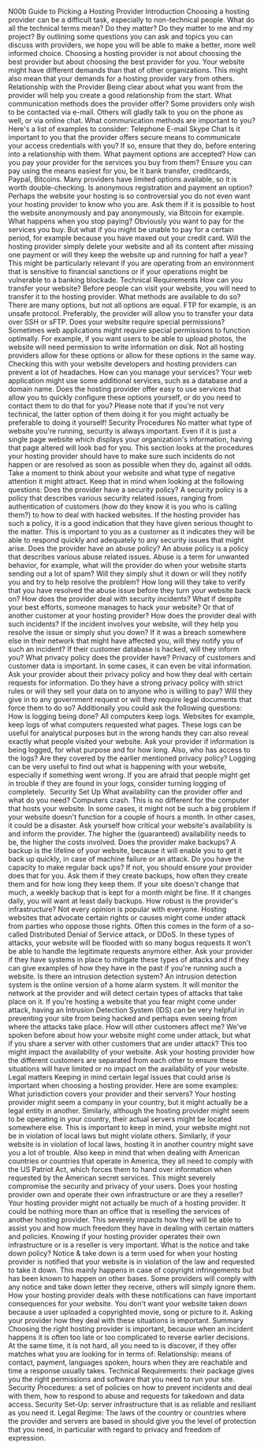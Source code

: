 N00b Guide to Picking a Hosting Provider
Introduction
Choosing a hosting provider can be a difficult task, especially to non-technical people. What do all the technical terms mean? Do they matter? Do they matter to me and my project? By outlining some questions you can ask and topics you can discuss with providers, we hope you will be able to make a better, more well informed choice. Choosing a hosting provider is not about choosing the best provider but about choosing the best provider for you. Your website might have different demands than that of other organizations. This might also mean that your demands for a hosting provider vary from others. 
Relationship with the Provider
Being clear about what you want from the provider will help you create a good relationship from the start.
What communication methods does the provider offer?
Some providers only wish to be contacted via e-mail. Others will gladly talk to you on the phone as well, or via online chat. What communication methods are important to you? Here's a list of examples to consider:
Telephone 
E-mail 
Skype 
Chat 
Is it important to you that the provider offers secure means to communicate your access credentials with you? If so, ensure that they do, before entering into a relationship with them.
What payment options are accepted?
How can you pay your provider for the services you buy from them? Ensure you can pay using the means easiest for you, be it bank transfer, creditcards, Paypal, Bitcoins. Many providers have limited options available, so it is worth double-checking.
Is anonymous registration and payment an option?
Perhaps the website your hosting is so controversial you do not even want your hosting provider to know who you are. Ask them if it is possible to host the website anonymously and pay anonymously, via Bitcoin for example.
What happens when you stop paying?
Obviously you want to pay for the services you buy. But what if you might be unable to pay for a certain period, for example because you have maxed out  your credit card. Will the hosting provider simply delete your website and all its content after missing one payment or will they keep the website up and running for half a year? 
This might be particularly relevant if you are operating from an environment that is sensitive to financial sanctions or if your operations might be vulnerable to a banking blockade.
Technical Requirements
How can you transfer your website?
Before people can visit your website, you will need to transfer it to the hosting provider. What methods are available to do so? There are many options, but not all options are equal. FTP for example, is an unsafe protocol. Preferably, the provider will allow you to transfer your data over SSH or sFTP.
Does your website require special permissions?
Sometimes web applications might require special permissions to function optimally. For example, if you want users to be able to upload photos, the website will need permission to write information on disk. Not all hosting providers allow for these options or allow for these options in the same way. Checking this with your website developers and hosting providers can prevent a lot of headaches.
How can you manage your services?
Your web application might use some additional services, such as a database and a domain name. Does the hosting provider offer easy to use services that allow you to quickly configure these options yourself, or do you need to contact them to do that for you? Please note that if you're not very technical, the latter option of them doing it for you might actually be preferable to doing it yourself!
Security Procedures
No matter what type of website you're running, security is always important. Even if it is just a single page website which displays your organization's information, having that page altered will look bad for you. 
This section looks at the procedures your hosting provider should have to make sure such incidents do not happen or are resolved as soon as possible when they do, against all odds.
Take a moment to think about your website and what type of negative attention it might attract.
Keep that in mind when looking at the following questions:
Does the provider have a security policy?
A security policy is a policy that describes various security related issues, ranging from authentication of customers (how do they know it is you who is calling them?) to how to deal with hacked websites. If the hosting provider has such a policy, it is a good indication that they have given serious thought to the matter. This is important to you as a customer as it indicates they will be able to respond quickly and adequately to any security issues that might arise.
Does the provider have an abuse policy?
An abuse policy is a policy that describes various abuse related issues. Abuse is a term for unwanted behavior, for example, what will the provider do when your website starts sending out a lot of spam? Will they simply shut it down or will they notify you and try to help resolve the problem? How long will they take to verify that you have resolved the abuse issue before they turn your website back on?
How does the provider deal with security incidents?
What if despite your best efforts, someone manages to hack your website? Or that of another customer at your hosting provider? How does the provider deal with such incidents? If the incident involves your website, will they help you resolve the issue or simply shut you down? If it was a breach somewhere else in their network that might have affected you, will they notify you of such an incident? If their customer database is hacked, will they inform you?
What privacy policy does the provider have?
Privacy of customers and customer data is important. In some cases, it can even be vital information. Ask your provider about their privacy policy and how they deal with certain requests for information. Do they have a strong privacy policy with strict rules or will they sell your data on to anyone who is willing to pay? Will they give in to any government request or will they require legal documents that force them to do so? Additionally you could ask the following questions:
How is logging being done?
All computers keep logs. Websites for example, keep logs of what computers requested what pages. These logs can be useful for analytical purposes but in the wrong hands they can also reveal exactly what people visited your website. Ask your provider if information is being logged, for what purpose and for how long. Also, who has access to the logs? Are they covered by the earlier mentioned privacy policy? Logging can be very useful to find out what is happening with your website, especially if something went wrong. If you are afraid that people might get in trouble if they are found in your logs, consider turning logging of completely. 
Security Set Up
What availability can the provider offer and what do you need?
Computers crash. This is no different for the computer that hosts your website. In some cases, it might not be such a big problem if your website doesn't function for a couple of hours a month. In other cases, it could be a disaster. Ask yourself how critical your website's availability is and inform the provider. The higher the (guaranteed) availability needs to be, the higher the costs involved.
Does the provider make backups?
A backup is the lifeline of your website, because it will enable you to get it back up quickly, in case of machine failure or an attack. Do you have the capacity to make regular back ups? If not, you should ensure your provider does that for you.
Ask them if they create backups, how often they create them and for how long they keep them. If your site doesn't change that much, a weekly backup that is kept for a month might be fine. If it changes daily, you will want at least daily backups.
How robust is the provider's infrastructure?
Not every opinion is popular with everyone. Hosting websites that advocate certain rights or causes might come under attack from parties who oppose those rights. Often this comes in the form of a so-called Distributed Denial of Service attack, or DDoS. In these types of attacks, your website will be flooded with so many bogus requests it won't be able to handle the legitimate requests anymore either. Ask your provider if they have systems in place to mitigate these types of attacks and if they can give examples of how they have in the past if you're running such a website.
Is there an intrusion detection system?
An intrusion detection system is the online version of a home alarm system. It will monitor the network at the provider and will detect certain types of attacks that take place on it. If you're hosting a website that you fear might come under attack, having an Intrusion Detection System (IDS) can be very helpful in preventing your site from being hacked and perhaps even seeing from where the attacks take place. How will other customers affect me? We've spoken before about how your website might come under attack, but what if you share a server with other customers that are under attack? This too might impact the availability of your website. Ask your hosting provider how the different customers are separated from each other to ensure these situations will have limited or no impact on the availability of your website.  
Legal matters
Keeping in mind certain legal issues that could arise is important when choosing a hosting provider. Here are some examples:
What jurisdiction covers your provider and their servers?
Your hosting provider might seem a company in your country, but it might actually be a legal entity in another. Similarly, although the hosting provider might seem to be operating in your country, their actual servers might be located somewhere else. This is important to keep in mind, your website might not be in violation of local laws but might violate others. Similarly, if your website is in violation of local laws, hosting it in another country might save you a lot of trouble. Also keep in mind that when dealing with American countries or countries that operate in America, they all need to comply with the US Patriot Act, which forces them to hand over information when requested by the American secret services. This might severely compromise the security and privacy of your users. Does your hosting provider own and operate their own infrastructure or are they a reseller? Your hosting provider might not actually be much of a hosting provider. It could be nothing more than an office that is reselling the services of another hosting provider. This severely impacts how they will be able to assist you and how much freedom they have in dealing with certain matters and policies. Knowing if your hosting provider operates their own infrastructure or is a reseller is very important.
What is the notice and take down policy?
Notice & take down is a term used for when your hosting provider is notified that your website is in violation of the law and requested to take it down. This mainly happens in case of copyright infringements but has been known to happen on other bases. Some providers will comply with any notice and take down letter they receive, others will simply ignore them. How your hosting provider deals with these notifications can have important consequences for your website. You don't want your website taken down because a user uploaded a copyrighted movie, song or picture to it. Asking your provider how they deal with these situations is important.
Summary
Choosing the right hosting provider is important, because when an incident happens it is often too late or too complicated to reverse earlier decisions. At the same time, it is not hard, all you need to is discover, if they offer matches what you are looking for in terms of:
Relationship: means of contact, payment, languages spoken, hours when they are reachable and time a response usually takes.
Technical Requirements: their package gives you the right permissions and software that you need to run your site.
Security Procedures: a set of policies on how to prevent incidents and deal with them, how to respond to abuse and requests for takedown and data access.
Security Set-Up: server infrastructure that is as reliable and resiliant as you need it.
Legal Regime: The laws of the country or countries where the provider and servers are based in should give you the level of protection that you need, in particular with regard to privacy and freedom of expression.


